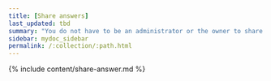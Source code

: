 ```yaml
---
title: [Share answers]
last_updated: tbd
summary: "You do not have to be an administrator or the owner to share saved answers. Any user can share them, based on the access levels the user has."
sidebar: mydoc_sidebar
permalink: /:collection/:path.html
---
```


{% include content/share-answer.md %}
